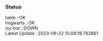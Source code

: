 ### Status


table : OK  
hogwarts : OK  
icy-bot : DOWN  
Latest Update : 2023-09-22 10:08:18.782861
